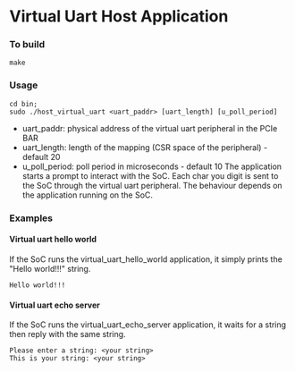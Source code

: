 # Virtual Uart Host Application
### To build
```
make
```
### Usage
```
cd bin;
sudo ./host_virtual_uart <uart_paddr> [uart_length] [u_poll_period]
```
* uart_paddr: physical address of the virtual uart peripheral in the PCIe BAR
* uart_length: length of the mapping (CSR space of the peripheral) - default 20
* u_poll_period: poll period in microseconds - default 10
The application starts a prompt to interact with the SoC.
Each char you digit is sent to the SoC through the virtual uart peripheral.
The behaviour depends on the application running on the SoC.
### Examples
#### Virtual uart hello world
If the SoC runs the virtual_uart_hello_world application, it simply prints the "Hello world!!!" string.
```
Hello world!!!
```
#### Virtual uart echo server
If the SoC runs the virtual_uart_echo_server application, it waits for a string then reply with the same string.
```
Please enter a string: <your string>
This is your string: <your string> 
```